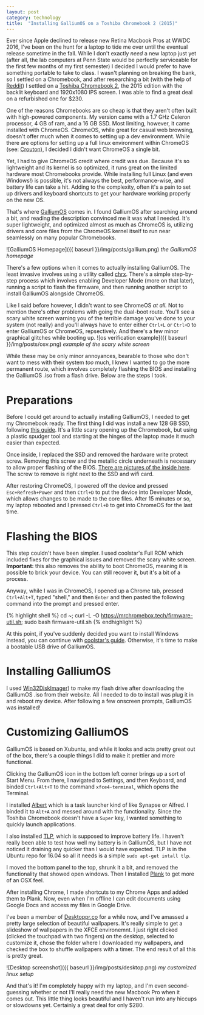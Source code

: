 ```yaml
---
layout: post
category: technology
title:  "Installing GalliumOS on a Toshiba Chromebook 2 (2015)"
---
```

Ever since Apple declined to release new Retina Macbook Pros at WWDC 2016, I've been on the hunt for a laptop to tide me over until the eventual release sometime in the fall. While I don't exactly *need* a new laptop just yet (after all, the lab computers at Penn State would be perfectly serviceable for the first few months of my first semester) I decided I would prefer to have something portable to take to class. I wasn't planning on breaking the bank, so I settled on a Chromebook, and after researching a bit (with the help of [Reddit](http://reddit.com/r/chromeos)) I settled on a [Toshiba Chromebook 2](https://www.amazon.com/Toshiba-Chromebook-CB35-C3300-Backlit-Keyboard/dp/B015806LMM), the 2015 edition with the backlit keyboard and 1920x1080 IPS screen. I was able to find a great deal on a refurbished one for $230.
<!--more-->

One of the reasons Chromebooks are so cheap is that they aren't often built with high-powered components. My version came with a 1.7 GHz Celeron processor, 4 GB of ram, and a 16 GB SSD. Most limiting, however, it came installed with ChromeOS. ChromeOS, while great for casual web browsing, doesn't offer much when it comes to setting up a dev environment. While there are options for setting up a full linux environment within ChromeOS (see: [Crouton](https://github.com/dnschneid/crouton)), I decided I didn't want ChromeOS a single bit.


Yet, I had to give ChromeOS credit where credit was due. Because it's so lightweight and its kernel is so optimized, it runs great on the limited hardware most Chromebooks provide. While installing full Linux (and even Windows!) is possible, it's not always the best, performance-wise, and battery life can take a hit. Adding to the complexity, often it's a pain to set up drivers and keyboard shortcuts to get your hardware working properly on the new OS.

That's where  [GalliumOS](https://galliumos.org/) comes in. I found GalliumOS after searching around a bit, and reading the description convinced me it was what I needed. It's super lightweight, and optimized almost as much as ChromeOS is, utilizing drivers and core files from the ChromeOS kernel itself to run near seamlessly on many popular Chromebooks.

![GalliumOS Homepage]({{ baseurl }}/img/posts/gallium.png)
*the GalliumOS homepage*

There's a few options when it comes to actually installing GalliumOS. The least invasive involves using a utility called [chrx](https://chrx.org/). There's a simple step-by-step process which involves enabling Developer Mode (more on that later), running a script to flash the firmware, and then running another script to install GalliumOS alongside ChromeOS.

Like I said before however, I didn't want to see ChromeOS *at all.* Not to mention there's other problems with going the dual-boot route. You'll see a scary white screen warning you of the terrible damage you've done to your system (not really) and you'll always have to enter either `Ctrl+L` or `Ctrl+D` to enter GalliumOS or ChromeOS, repsectively. And there's a few minor graphical glitches while booting up. 
![os verification example]({{ baseurl }}/img/posts/osv.png)
*example of the scary white screen*


While these may be only minor annoyances, bearable to those who don't want to mess with their system *too* much, I knew I wanted to go the more permanent route, which involves completely flashing the BIOS and installing the GalliumOS .iso from a flash drive. Below are the steps I took.

# Preparations

Before I could get around to actually installing GalliumOS, I needed to get my Chromebook ready. The first thing I did was install a new 128 GB SSD, following [this guide](http://www.codedonut.com/chromebook/upgrade-ssd-toshiba-chromebook-2/). It's a little scary opening up the Chromebook, but using a plastic spudger tool and starting at the hinges of the laptop made it much easier than expected. 

Once inside, I replaced the SSD and removed the hardware write protect screw. Removing this screw and the metallic circle underneath is necessary to allow proper flashing of the BIOS. [There are pictures of the inside here](https://plus.google.com/105587851792537311339/posts/XhTMN2zdkHG). The screw to remove is right next to the SSD and wifi card. 

After restoring ChromeOS, I powered off the device and pressed `Esc+Refresh+Power` and then `Ctrl+D` to put the device into Developer Mode, which allows changes to be made to the core files. After 15 minutes or so, my laptop rebooted and I pressed `Ctrl+D` to get into ChromeOS for the last time.

# Flashing the BIOS

This step couldn't have been simpler. I used coolstar's Full ROM which included fixes for the graphical issues and removed the scary white screen. **Important:** this also removes the ability to boot ChromeOS, meaning it is possible to brick your device. You can still recover it, but it's a bit of a process. 

Anyway, while I was in ChromeOS, I opened up a Chrome tab, pressed `Ctrl+Alt+T`, typed "shell," and then `Enter` and then pasted the following command into the prompt and pressed enter. 

{% highlight shell %}
cd ~; curl -L -O https://mrchromebox.tech/firmware-util.sh; sudo bash firmware-util.sh
{% endhighlight %}

At this point, if you've suddenly decided you want to install Windows instead, you can continue with [coolstar's guide](https://coolstar.org/chromebook/windows-install.html). Otherwise, it's time to make a bootable USB drive of GalliumOS.

# Installing GalliumOS

I used [Win32DiskImager](https://sourceforge.net/projects/win32diskimager/)) to make my flash drive after downloading the GalliumOS .iso from their website. All I needed to do to install was plug it in and reboot my device. After following a few onscreen prompts, GalliumOS was installed!

# Customizing GalliumOS

GalliumOS is based on Xubuntu, and while it looks and acts pretty great out of the box, there's a couple things I did to make it prettier and more functional. 

Clicking the GalliumOS icon in the bottom left corner brings up a sort of Start Menu. From there, I navigated to Settings, and then Keyboard, and binded `Ctrl+Alt+T` to the command `xfce4-terminal`, which opens the Terminal. 

I installed [Albert](http://www.webupd8.org/2015/01/albert-fast-lightweight-quick-launcher.html) which is a task launcher kind of like Synapse or Alfred. I binded it to `Alt+A` and messed around with the functionality. Since the Toshiba Chromebook doesn't have a `Super` key, I wanted something to quickly launch applications.

I also installed [TLP](http://linrunner.de/en/tlp/tlp.html), which is supposed to improve battery life. I haven't really been able to test how well my battery is in GalliumOS, but I have not noticed it draining any quicker than I would have expected. TLP is in the Ubuntu repo for 16.04 so all it needs is a simple `sudo apt-get intall tlp`. 

I moved the bottom panel to the top, shrunk it a bit, and removed the functionality that showed open windows. Then I installed [Plank](https://launchpad.net/plank) to get more of an OSX feel.

After installing Chrome, I made shortcuts to my Chrome Apps and added them to Plank. Now, even when I'm offline I can edit documents using Google Docs and access my files in Google Drive.  

I've been a member of [Desktoppr.co](http://desktoppr.co) for a while now, and I've amassed a pretty large selection of beautiful wallpapers. It's really simple to get a slideshow of wallpapers in the XFCE environemnt. I just right clicked (clicked the touchpad with two fingers) on the desktop, selected to customize it, chose the folder where I downloaded my wallpapers, and checked the box to shuffle wallpapers with a timer. The end result of all this is pretty great.

![Desktop screenshot]({{ baseurl }}/img/posts/desktop.png)
*my customized linux setup*

And that's it! I'm completely happy with my laptop, and I'm even second-guessing whether or not I'll really need the new Macbook Pro when it comes out. This little thing looks beautiful and I haven't run into any hiccups or slowdowns yet. Certainly a great deal for only $280.